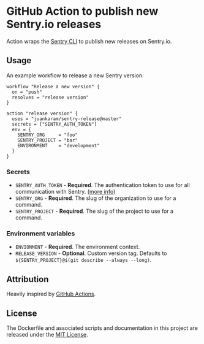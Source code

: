 # GitHub Action to publish new Sentry.io releases

Action wraps the [Sentry CLI](https://docs.sentry.io/cli/) to publish new releases on Sentry.io.

## Usage

An example workflow to release a new Sentry version:

```hcl
workflow "Release a new version" {
  on = "push"
  resolves = "release version"
}

action "release version" {
  uses = "juankaram/sentry-release@master"
  secrets = ["SENTRY_AUTH_TOKEN"]
  env = {
    SENTRY_ORG     = "foo"
    SENTRY_PROJECT = "bar"
    ENVIRONMENT    = "development"
  }
}
```

### Secrets

- `SENTRY_AUTH_TOKEN` - **Required**. The authentication token to use for all communication with Sentry. ([more info](https://docs.sentry.io/cli/configuration/))
- `SENTRY_ORG` - **Required**. The slug of the organization to use for a command.
- `SENTRY_PROJECT` - **Required**. The slug of the project to use for a command.

### Environment variables

- `ENVIONMENT` - **Required**. The environment context.
- `RELEASE_VERSION` - **Optional**. Custom version tag. Defaults to `${SENTRY_PROJECT}@$(git describe --always --long)`.

## Attribution

Heavily inspired by [GitHub Actions](https://github.com/actions).

## License

The Dockerfile and associated scripts and documentation in this project are released under the [MIT License](LICENSE).
